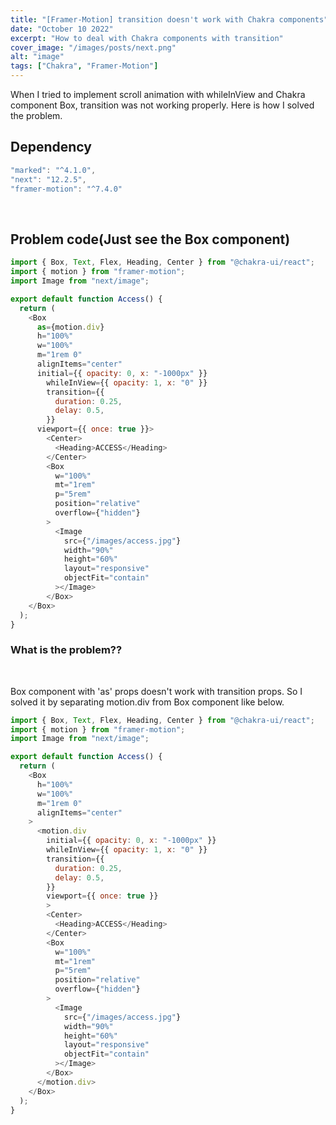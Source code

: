 ```yaml
---
title: "[Framer-Motion] transition doesn't work with Chakra components"
date: "October 10 2022"
excerpt: "How to deal with Chakra components with transition"
cover_image: "/images/posts/next.png"
alt: "image"
tags: ["Chakra", "Framer-Motion"]
---
```


When I tried to implement scroll animation with whileInView and Chakra component Box, transition was not working properly.
Here is how I solved the problem.
<br>

## Dependency

```javascript
"marked": "^4.1.0",
"next": "12.2.5",
"framer-motion": "^7.4.0"
```

<br>

## Problem code(Just see the Box component)

```javascript
import { Box, Text, Flex, Heading, Center } from "@chakra-ui/react";
import { motion } from "framer-motion";
import Image from "next/image";

export default function Access() {
  return (
    <Box
      as={motion.div} 
      h="100%"
      w="100%"
      m="1rem 0"
      alignItems="center"
      initial={{ opacity: 0, x: "-1000px" }}
        whileInView={{ opacity: 1, x: "0" }}
        transition={{
          duration: 0.25,
          delay: 0.5,
        }}
      viewport={{ once: true }}>
        <Center>
          <Heading>ACCESS</Heading>
        </Center>
        <Box
          w="100%"
          mt="1rem"
          p="5rem"
          position="relative"
          overflow={"hidden"}
        >
          <Image
            src={"/images/access.jpg"}
            width="90%"
            height="60%"
            layout="responsive"
            objectFit="contain"
          ></Image>
        </Box>
    </Box>
  );
}
```

### What is the problem??
<br>

Box component with 'as' props doesn't work with transition props. So I solved it by separating motion.div from Box component like below.


```javascript
import { Box, Text, Flex, Heading, Center } from "@chakra-ui/react";
import { motion } from "framer-motion";
import Image from "next/image";

export default function Access() {
  return (
    <Box
      h="100%"
      w="100%"
      m="1rem 0"
      alignItems="center"
    >
      <motion.div
        initial={{ opacity: 0, x: "-1000px" }}
        whileInView={{ opacity: 1, x: "0" }}
        transition={{
          duration: 0.25,
          delay: 0.5,
        }}
        viewport={{ once: true }}
        >
        <Center>
          <Heading>ACCESS</Heading>
        </Center>
        <Box
          w="100%"
          mt="1rem"
          p="5rem"
          position="relative"
          overflow={"hidden"}
        >
          <Image
            src={"/images/access.jpg"}
            width="90%"
            height="60%"
            layout="responsive"
            objectFit="contain"
          ></Image>
        </Box>
      </motion.div>
    </Box>
  );
}
```
